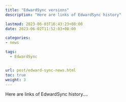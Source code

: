 ```yaml
---
title: "EdwardSync versions"
description: "Here are links of EdwardSync history"

lastmod: 2023-06-03T16:43:23+08:00
date: 2023-06-02T11:52:03+08:00

categories:
- news

tags:
  - EdwardSync


url: post/edward-sync-news.html
toc: true
weight: 3
---
```


Here are links of EdwardSync history....
